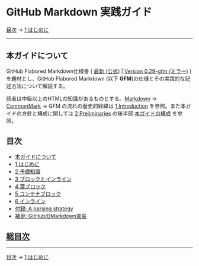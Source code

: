 # GitHub Markdown 実践ガイド

[目次](index.md) →
[1 はじめに](introduction.md)

------------------------------------------------------------------------

## 本ガイドについて

GitHub Flabored Markdown仕様書 ( [最新 (公式)](https://github.github.com/gfm/) | [Version 0.29-gfm (ミラー)](https://higuma.github.io/github-markdown-guide/gfm/) ) を題材とし、GitHub Flabored Markdown (以下 __GFM__)の仕様とその実践的な記述方法について解説する。

読者は中級以上のHTMLの知識があるものとする。[Markdown] → [CommonMark] → GFM の流れの歴史的経緯は [1 Introduction](introduction.md) を参照。また本ガイドの方針と構成に関しては [2 Preliminaries](preliminaries.md) の後半部 [本ガイドの構成](preliminaries.md#本ガイドの構成) を参照。

## 目次

* [本ガイドについて](README.md)
* [1 はじめに](introduction.md)
* [2 予備知識](preliminaries.md)
* [3 ブロックとインライン](blocks-and-inlines.md)
* [4 葉ブロック](leaf-blocks.md)
* [5 コンテナブロック](container-blocks.md)
* [6 インライン](inlines.md)
* [付録: A parsing strategy](appendix-a-parsing-strategy.md)
* [補足: GitHubのMarkdown実装](github-markdown-implementation.md)

## [総目次](index.md#総目次)

------------------------------------------------------------------------

[目次](index.md) →
[1 はじめに](introduction.md)

[CommonMark]: https://commonmark.org/
[Markdown]: https://ja.wikipedia.org/wiki/Markdown
